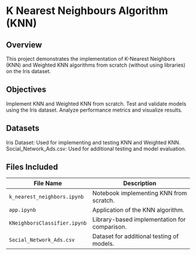 # K Nearest Neighbours Algorithm (KNN)
## Overview
This project demonstrates the implementation of K-Nearest Neighbors (KNN) and Weighted KNN algorithms from scratch (without using libraries) on the Iris dataset.

## Objectives
Implement KNN and Weighted KNN from scratch.
Test and validate models using the Iris dataset.
Analyze performance metrics and visualize results.

## Datasets
Iris Dataset: Used for implementing and testing KNN and Weighted KNN.
Social_Network_Ads.csv: Used for additional testing and model evaluation.
## Files Included  

| File Name                    | Description                                           |
|------------------------------|-------------------------------------------------------|
| `k_nearest_neighbors.ipynb`  | Notebook implementing KNN from scratch.              |
| `app.ipynb`                  | Application of the KNN algorithm.                    |
| `KNeighborsClassifier.ipynb` | Library-based implementation for comparison.         |
| `Social_Network_Ads.csv`     | Dataset for additional testing of models.            |


